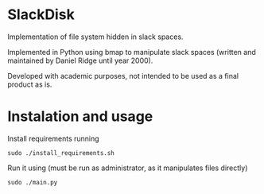 # SlackDisk

Implementation of file system hidden in slack spaces.

Implemented in Python using bmap to manipulate slack spaces (written and maintained by Daniel Ridge until year 2000).

Developed with academic purposes, not intended to be used as a final product as is.

# Instalation and usage

Install requirements running

```
sudo ./install_requirements.sh
```

Run it using (must be run as administrator, as it manipulates files directly)

```
sudo ./main.py
```
